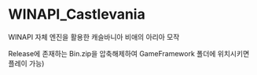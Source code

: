 # WINAPI_Castlevania
WINAPI 자체 엔진을 활용한 캐슬바니아 비애의 아리아 모작

Release에 존재하는 Bin.zip을 압축해제하여 GameFramework 폴더에 위치시키면 플레이 가능)
